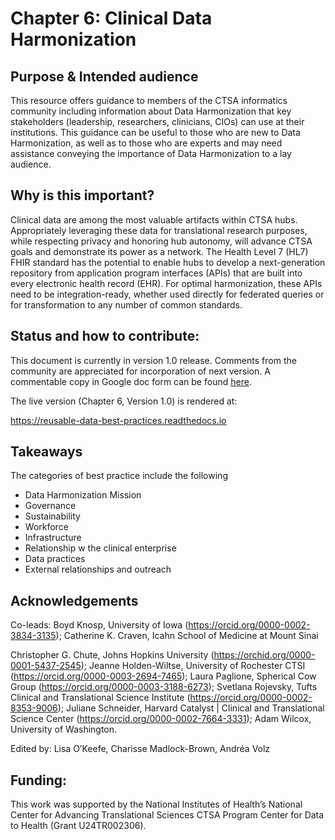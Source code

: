 # Chapter 6: Clinical Data Harmonization

## Purpose & Intended audience

This resource offers guidance to members of the CTSA informatics community including information about Data Harmonization that key stakeholders (leadership, researchers, clinicians, CIOs) can use at their institutions. This guidance can be useful to those who are new to Data Harmonization, as well as to those who are experts and may need assistance conveying the importance of Data Harmonization to a lay audience.

## Why is this important?

Clinical data are among the most valuable artifacts within CTSA hubs. Appropriately leveraging these data for translational research purposes, while respecting privacy and honoring hub autonomy, will advance CTSA goals and demonstrate its power as a network. The Health Level 7 (HL7) FHIR standard has the potential to enable hubs to develop a next-generation repository from application program interfaces (APIs) that are built into every electronic health record (EHR). For optimal harmonization, these APIs need to be integration-ready, whether used directly for federated queries or for transformation to any number of common standards.

## Status and how to contribute: 

This document is currently in version 1.0 release.  Comments from the community are appreciated for incorporation of next version.  A commentable copy in Google doc form can be found [here](https://docs.google.com/document/d/1IKKbSxe19ZgayDnv5cqTUzDswNGWQvKZNUc2IgZvaL8/edit?usp=sharing). 

The live version (Chapter 6, Version 1.0) is rendered at:

https://reusable-data-best-practices.readthedocs.io

## Takeaways

The categories of best practice include the following

- Data Harmonization Mission
- Governance
- Sustainability
- Workforce
- Infrastructure
- Relationship w the clinical enterprise
- Data practices
- External relationships and outreach

## Acknowledgements
Co-leads: Boyd Knosp, University of Iowa (https://orcid.org/0000-0002-3834-3135); Catherine K. Craven, Icahn School of Medicine at Mount Sinai

Christopher G. Chute, Johns Hopkins University (https://orchid.org/0000-0001-5437-2545); Jeanne Holden-Wiltse, University of Rochester CTSI (https://orcid.org/0000-0003-2694-7465); Laura Paglione, Spherical Cow Group (https://orcid.org/0000-0003-3188-6273); Svetlana Rojevsky, Tufts Clinical and Translational Science Institute (https://orcid.org/0000-0002-8353-9006); Juliane Schneider, Harvard Catalyst | Clinical and Translational Science Center (https://orcid.org/0000-0002-7664-3331); Adam Wilcox, University of Washington.

Edited by: Lisa O’Keefe, Charisse Madlock-Brown, Andréa Volz


## Funding:

This work was supported by the National Institutes of Health’s National Center for Advancing Translational Sciences CTSA Program Center for Data to Health (Grant U24TR002306).
